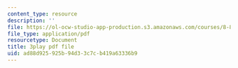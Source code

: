 ```yaml
---
content_type: resource
description: ''
file: https://ol-ocw-studio-app-production.s3.amazonaws.com/courses/8-851-effective-field-theory-spring-2013/ad88d925925b94d33c7cb419a63336b9_TcNXre5Ea6Y.pdf
file_type: application/pdf
resourcetype: Document
title: 3play pdf file
uid: ad88d925-925b-94d3-3c7c-b419a63336b9
---
```

